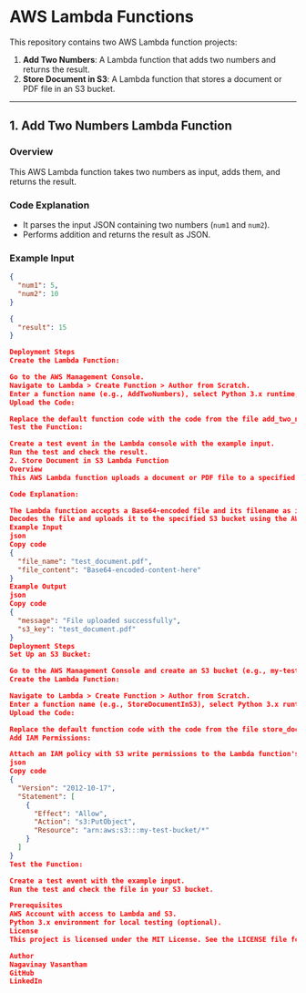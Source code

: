 # AWS Lambda Functions

This repository contains two AWS Lambda function projects:
1. **Add Two Numbers**: A Lambda function that adds two numbers and returns the result.
2. **Store Document in S3**: A Lambda function that stores a document or PDF file in an S3 bucket.

---

## 1. Add Two Numbers Lambda Function

### Overview
This AWS Lambda function takes two numbers as input, adds them, and returns the result.

### Code Explanation
- It parses the input JSON containing two numbers (`num1` and `num2`).
- Performs addition and returns the result as JSON.

### Example Input
```json
{
  "num1": 5,
  "num2": 10
}

{
  "result": 15
}

Deployment Steps
Create the Lambda Function:

Go to the AWS Management Console.
Navigate to Lambda > Create Function > Author from Scratch.
Enter a function name (e.g., AddTwoNumbers), select Python 3.x runtime, and create the function.
Upload the Code:

Replace the default function code with the code from the file add_two_numbers.py in this repository.
Test the Function:

Create a test event in the Lambda console with the example input.
Run the test and check the result.
2. Store Document in S3 Lambda Function
Overview
This AWS Lambda function uploads a document or PDF file to a specified S3 bucket.

Code Explanation:

The Lambda function accepts a Base64-encoded file and its filename as input.
Decodes the file and uploads it to the specified S3 bucket using the AWS SDK (boto3).
Example Input
json
Copy code
{
  "file_name": "test_document.pdf",
  "file_content": "Base64-encoded-content-here"
}
Example Output
json
Copy code
{
  "message": "File uploaded successfully",
  "s3_key": "test_document.pdf"
}
Deployment Steps
Set Up an S3 Bucket:

Go to the AWS Management Console and create an S3 bucket (e.g., my-test-bucket).
Create the Lambda Function:

Navigate to Lambda > Create Function > Author from Scratch.
Enter a function name (e.g., StoreDocumentInS3), select Python 3.x runtime, and create the function.
Upload the Code:

Replace the default function code with the code from the file store_document_s3.py in this repository.
Add IAM Permissions:

Attach an IAM policy with S3 write permissions to the Lambda function's execution role. Example policy:
json
Copy code
{
  "Version": "2012-10-17",
  "Statement": [
    {
      "Effect": "Allow",
      "Action": "s3:PutObject",
      "Resource": "arn:aws:s3:::my-test-bucket/*"
    }
  ]
}
Test the Function:

Create a test event with the example input.
Run the test and check the file in your S3 bucket.

Prerequisites
AWS Account with access to Lambda and S3.
Python 3.x environment for local testing (optional).
License
This project is licensed under the MIT License. See the LICENSE file for details.

Author
Nagavinay Vasantham
GitHub
LinkedIn
